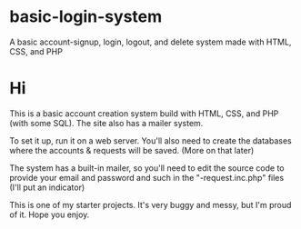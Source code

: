 # basic-login-system
A basic account-signup, login, logout, and delete system made with HTML, CSS, and PHP

# Hi

This is a basic account creation system build with HTML, CSS, and PHP (with some SQL). The site also has a mailer system.

To set it up, run it on a web server. You'll also need to create the databases where the accounts & requests will be saved. (More on that later)

The system has a built-in mailer, so you'll need to edit the source code to provide your email and password and such in the "-request.inc.php" files (I'll put an indicator)

This is one of my starter projects. It's very buggy and messy, but I'm proud of it. Hope you enjoy.
